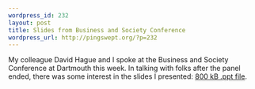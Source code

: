 ```yaml
--- 
wordpress_id: 232
layout: post
title: Slides from Business and Society Conference
wordpress_url: http://pingswept.org/?p=232
---
```

My colleague David Hague and I spoke at the Business and Society Conference at Dartmouth this week. In talking with folks after the panel ended, there was some interest in the slides I presented: <a href='http://pingswept.org/wp-content/uploads/2009/01/brandon-stafford-tuck-dartmouth-bsc-conference-2009-01-15.ppt'>800 kB .ppt file</a>.
